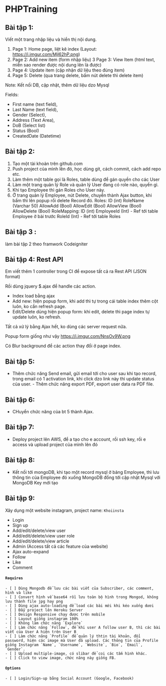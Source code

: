 # PHPTraining
## Bài tập 1:
Viết một trang nhập liệu và hiển thị nội dung.
1. Page 1: Home page, liệt kê index (Layout: https://i.imgur.com/Mjl62hP.png)
2. Page 2: Add new item (form nhập liệu)
3 Page 3: View Item (html text, miễn sao render được nội dung lên là được)
4. Page 4: Update item (cập nhận dữ liệu theo đúng item)
5. Page 5: Delete (qua trang delete, bấm nút delete thì delete item)

Note: Kết nối DB, cập nhật, thêm dữ liệu dzo Mysql

Fields: 
- First name (text field), 
- Last Name (text field), 
- Gender (Select), 
- Address (Text Area), 
- DoB (Select list)
- Status (Bool)
- CreatedDate (Datetime)

## Bài tập 2: 
1. Tạo một tài khoản trên github.com 
2. Push project của mình lên đó, học dùng git, cách commit, cách add repo etc. 
3. Làm thêm một table gọi là Roles, table dùng để gán quyền cho các User
 4. Làm một trang quản lý Role và quản lý User đang có role nào, quyền gì. 
5. Khi tạo Employee thì gán Roles cho User này. 
6. Ở trang quản lý Employee, nút Delete, chuyển thành Ajax button, khi bấm thì lên popup rồi delete Record đó. 
Roles: ID (int) RoleName (Varchar 50) AllowAdd (Bool) AllowEdit (Bool) AllowView (Bool) AllowDelete (Bool) 
RoleMapping: ID (int) EmployeeId (Int) - Ref tới table Employee ở bài trước RoleId (Int) - Ref tới table Roles

## Bài tập 3 : 
làm bài tập 2 theo framwork Codeigniter

## Bài tập 4: Rest API
Em viết thêm 1 controller trong CI để expose tất cả ra Rest API (JSON format)

Rồi dùng jquery $.ajax để handle các action.

- Index load bằng ajax
- Add new: hiện popup form, khi add thì tự trong cái table index thêm cột luôn, ko cần refresh page.
- Edit/Delete dủng hiện popup form: khi edit, delete thì page index tự update luôn, ko refresh.

Tất cả xử lý bằng Ajax hết, ko dùng các server request nữa.

Popup form giống như vậy https://i.imgur.com/NnsOv9W.png

Có Blur background để các action thay đổi ở page index.

## Bài tập 5:
 - Thêm chức năng Send email, gửi email tới cho user sau khi tạo record, trong email có 1 activation link, khi click dzo link này thì update status của user. - Thêm chức năng export PDF, export user data ra PDF file.

##  Bài tập 6: 
- CHuyển chức năng của bt 5 thành Ajax. 

## Bài tập 7: 
- Deploy project lên AWS, để a tạo cho e account, rồi ssh key, rồi e access và upload project của mình lên đó

## Bài tập 8: 
- Kết nối tới mongoDB, khi tạo một record mysql ở bảng Employee, thì lưu thông tin của Employee đó xuống MongoDB đồng tới cập nhật Mysql với MongoDB Key mới tạo

## Bài tập 9: 
Xây dụng một website instagram, project name: `Khoiinsta`
- Login 
- Sign up
- Add/edit/delete/view user
- Add/edit/delete/view user role
- Add/edit/delete/view article
- Admin (Access tất cả các feature của website)
- Ajax auto-expand
- Follow
- Like
- Comment

#### `Requires`
    - [ ] Dùng Mongodb để lưu các bài viết của Subscriber, các comment, hình và like
    - [ ] Convert hình về base64 rồi lưu toàn bộ hình trong Mongod, không lưu thành file jpg hay png
    - [ ] Dùng ajax auto-loading để load các bài mới khi kéo xuống dươi
    - [ ] Đẩy project lên Heroku Server
    - [ ] Design Responsive chạy được trên mobile
    - [ ] Layout giống instagram 100%
    - [ ] Không làm chức năng `Explore`
    - [ ] Làm chức năng `Follow`, để khi user A follow user B, thì các bài viết của User A hiện trên User B
    - [ ] Làm chức năng `Profile` để quản lý thtin tài khoản, đổi password, hiện các image mà User đã upload. Các thông tin của Profile giống Instagram `Name`, `Username`, `Website`, `Bio`, `Email`, `Gender`.
    - [ ] Upload multiple-image, có slibar để coi các tấm hình khác.
    - [ ] Click to view image, chức năng này giống FB.

#### `Options`
    - [ ] Login/Sign-up bằng Social Account (Google, Facebook)
